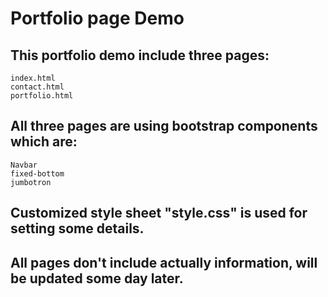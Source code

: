 # Portfolio page Demo

## This portfolio demo include three pages:
    index.html
    contact.html
    portfolio.html

## All three pages are using bootstrap components which are:
    Navbar
    fixed-bottom
    jumbotron
    
## Customized style sheet "style.css" is used for setting some details.


## All pages don't include actually information, will be updated some day later.



